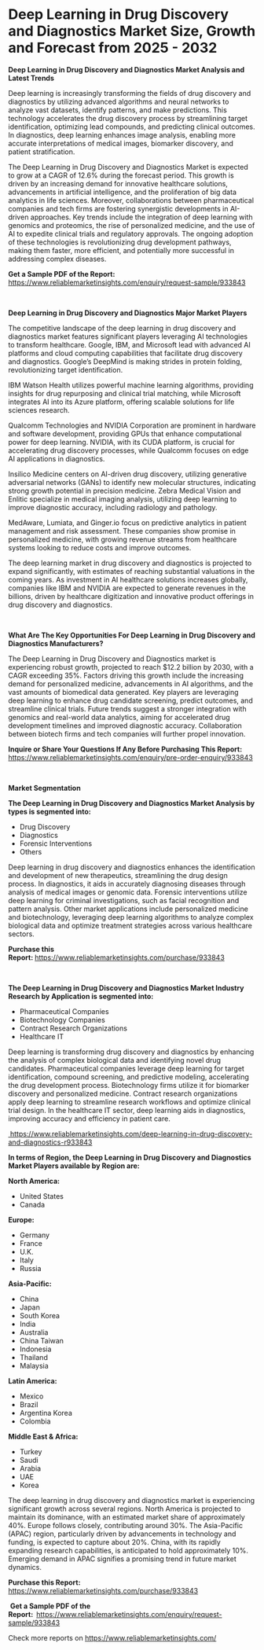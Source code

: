 <p><h1>Deep Learning in Drug Discovery and Diagnostics Market Size, Growth and Forecast from 2025 - 2032</h1></p><p><strong>Deep Learning in Drug Discovery and Diagnostics Market Analysis and Latest Trends</strong></p>
<p><p>Deep learning is increasingly transforming the fields of drug discovery and diagnostics by utilizing advanced algorithms and neural networks to analyze vast datasets, identify patterns, and make predictions. This technology accelerates the drug discovery process by streamlining target identification, optimizing lead compounds, and predicting clinical outcomes. In diagnostics, deep learning enhances image analysis, enabling more accurate interpretations of medical images, biomarker discovery, and patient stratification.</p><p>The Deep Learning in Drug Discovery and Diagnostics Market is expected to grow at a CAGR of 12.6% during the forecast period. This growth is driven by an increasing demand for innovative healthcare solutions, advancements in artificial intelligence, and the proliferation of big data analytics in life sciences. Moreover, collaborations between pharmaceutical companies and tech firms are fostering synergistic developments in AI-driven approaches. Key trends include the integration of deep learning with genomics and proteomics, the rise of personalized medicine, and the use of AI to expedite clinical trials and regulatory approvals. The ongoing adoption of these technologies is revolutionizing drug development pathways, making them faster, more efficient, and potentially more successful in addressing complex diseases.</p></p>
<p><strong>Get a Sample PDF of the Report:&nbsp;</strong> <a href="https://www.reliablemarketinsights.com/enquiry/request-sample/933843?utm_campaign=3285&utm_medium=2&utm_source=Github&utm_content=ia&utm_term=07032025&utm_id=deep-learning-in-drug-discovery-and-diagnostics">https://www.reliablemarketinsights.com/enquiry/request-sample/933843</a></p>
<p>&nbsp;</p>
<p><strong>Deep Learning in Drug Discovery and Diagnostics Major Market Players</strong></p>
<p><p>The competitive landscape of the deep learning in drug discovery and diagnostics market features significant players leveraging AI technologies to transform healthcare. Google, IBM, and Microsoft lead with advanced AI platforms and cloud computing capabilities that facilitate drug discovery and diagnostics. Google’s DeepMind is making strides in protein folding, revolutionizing target identification.</p><p>IBM Watson Health utilizes powerful machine learning algorithms, providing insights for drug repurposing and clinical trial matching, while Microsoft integrates AI into its Azure platform, offering scalable solutions for life sciences research.</p><p>Qualcomm Technologies and NVIDIA Corporation are prominent in hardware and software development, providing GPUs that enhance computational power for deep learning. NVIDIA, with its CUDA platform, is crucial for accelerating drug discovery processes, while Qualcomm focuses on edge AI applications in diagnostics.</p><p>Insilico Medicine centers on AI-driven drug discovery, utilizing generative adversarial networks (GANs) to identify new molecular structures, indicating strong growth potential in precision medicine. Zebra Medical Vision and Enlitic specialize in medical imaging analysis, utilizing deep learning to improve diagnostic accuracy, including radiology and pathology.</p><p>MedAware, Lumiata, and Ginger.io focus on predictive analytics in patient management and risk assessment. These companies show promise in personalized medicine, with growing revenue streams from healthcare systems looking to reduce costs and improve outcomes.</p><p>The deep learning market in drug discovery and diagnostics is projected to expand significantly, with estimates of reaching substantial valuations in the coming years. As investment in AI healthcare solutions increases globally, companies like IBM and NVIDIA are expected to generate revenues in the billions, driven by healthcare digitization and innovative product offerings in drug discovery and diagnostics.</p></p>
<p>&nbsp;</p>
<p><strong>What Are The Key Opportunities For Deep Learning in Drug Discovery and Diagnostics Manufacturers?</strong></p>
<p><p>The Deep Learning in Drug Discovery and Diagnostics market is experiencing robust growth, projected to reach $12.2 billion by 2030, with a CAGR exceeding 35%. Factors driving this growth include the increasing demand for personalized medicine, advancements in AI algorithms, and the vast amounts of biomedical data generated. Key players are leveraging deep learning to enhance drug candidate screening, predict outcomes, and streamline clinical trials. Future trends suggest a stronger integration with genomics and real-world data analytics, aiming for accelerated drug development timelines and improved diagnostic accuracy. Collaboration between biotech firms and tech companies will further propel innovation.</p></p>
<p><strong>Inquire or Share Your Questions If Any Before Purchasing This Report:</strong> <a href="https://www.reliablemarketinsights.com/enquiry/pre-order-enquiry/933843?utm_campaign=3285&utm_medium=2&utm_source=Github&utm_content=ia&utm_term=07032025&utm_id=deep-learning-in-drug-discovery-and-diagnostics">https://www.reliablemarketinsights.com/enquiry/pre-order-enquiry/933843</a></p>
<p>&nbsp;</p>
<p><strong>Market Segmentation</strong></p>
<p><strong>The Deep Learning in Drug Discovery and Diagnostics Market Analysis by types is segmented into:</strong></p>
<p><ul><li>Drug Discovery</li><li>Diagnostics</li><li>Forensic Interventions</li><li>Others</li></ul></p>
<p><p>Deep learning in drug discovery and diagnostics enhances the identification and development of new therapeutics, streamlining the drug design process. In diagnostics, it aids in accurately diagnosing diseases through analysis of medical images or genomic data. Forensic interventions utilize deep learning for criminal investigations, such as facial recognition and pattern analysis. Other market applications include personalized medicine and biotechnology, leveraging deep learning algorithms to analyze complex biological data and optimize treatment strategies across various healthcare sectors.</p></p>
<p><strong>Purchase this Report:&nbsp;</strong><a href="https://www.reliablemarketinsights.com/purchase/933843?utm_campaign=3285&utm_medium=2&utm_source=Github&utm_content=ia&utm_term=07032025&utm_id=deep-learning-in-drug-discovery-and-diagnostics">https://www.reliablemarketinsights.com/purchase/933843</a></p>
<p>&nbsp;</p>
<p><strong>The Deep Learning in Drug Discovery and Diagnostics Market Industry Research by Application is segmented into:</strong></p>
<p><ul><li>Pharmaceutical Companies</li><li>Biotechnology Companies</li><li>Contract Research Organizations</li><li>Healthcare IT</li></ul></p>
<p><p>Deep learning is transforming drug discovery and diagnostics by enhancing the analysis of complex biological data and identifying novel drug candidates. Pharmaceutical companies leverage deep learning for target identification, compound screening, and predictive modeling, accelerating the drug development process. Biotechnology firms utilize it for biomarker discovery and personalized medicine. Contract research organizations apply deep learning to streamline research workflows and optimize clinical trial design. In the healthcare IT sector, deep learning aids in diagnostics, improving accuracy and efficiency in patient care.</p></p>
<p><a href="https://www.reliablemarketinsights.com/deep-learning-in-drug-discovery-and-diagnostics-r933843?utm_campaign=3285&utm_medium=2&utm_source=Github&utm_content=ia&utm_term=07032025&utm_id=deep-learning-in-drug-discovery-and-diagnostics">&nbsp;https://www.reliablemarketinsights.com/deep-learning-in-drug-discovery-and-diagnostics-r933843</a></p>
<p><strong>In terms of Region, the Deep Learning in Drug Discovery and Diagnostics Market Players available by Region are:</strong></p>
<p>
    <p> <strong> North America: </strong>
        <ul>
            <li>United States</li>
            <li>Canada</li>
        </ul>
        </p> 
    <p> <strong> Europe: </strong>
        <ul>
            <li>Germany</li>
            <li>France</li>
            <li>U.K.</li>
            <li>Italy</li>
            <li>Russia</li>
        </ul>
        </p> 
    <p> <strong> Asia-Pacific: </strong>
        <ul>
            <li>China</li>
            <li>Japan</li>
            <li>South Korea</li>
            <li>India</li>
            <li>Australia</li>
            <li>China Taiwan</li>
            <li>Indonesia</li>
            <li>Thailand</li>
            <li>Malaysia</li>
        </ul>
        </p> 
    <p> <strong> Latin America: </strong>
        <ul>
            <li>Mexico</li>
            <li>Brazil</li>
            <li>Argentina Korea</li>
            <li>Colombia</li>
        </ul>
        </p> 
    <p> <strong> Middle East & Africa: </strong>
        <ul>
            <li>Turkey</li>
            <li>Saudi</li>
            <li>Arabia</li>
            <li>UAE</li>
            <li>Korea</li>
        </ul>
    </p>
    </p>
<p><p>The deep learning in drug discovery and diagnostics market is experiencing significant growth across several regions. North America is projected to maintain its dominance, with an estimated market share of approximately 40%. Europe follows closely, contributing around 30%. The Asia-Pacific (APAC) region, particularly driven by advancements in technology and funding, is expected to capture about 20%. China, with its rapidly expanding research capabilities, is anticipated to hold approximately 10%. Emerging demand in APAC signifies a promising trend in future market dynamics.</p></p>
<p><strong>Purchase this Report: </strong><a href="https://www.reliablemarketinsights.com/purchase/933843?utm_campaign=3285&utm_medium=2&utm_source=Github&utm_content=ia&utm_term=07032025&utm_id=deep-learning-in-drug-discovery-and-diagnostics">https://www.reliablemarketinsights.com/purchase/933843</a></p>
<p>&nbsp;<strong>Get a Sample PDF of the Report:&nbsp;&nbsp;</strong><a href="https://www.reliablemarketinsights.com/enquiry/request-sample/933843?utm_campaign=3285&utm_medium=2&utm_source=Github&utm_content=ia&utm_term=07032025&utm_id=deep-learning-in-drug-discovery-and-diagnostics">https://www.reliablemarketinsights.com/enquiry/request-sample/933843</a></p>
<p><strong></strong></p>
<p>Check more reports on <a href="https://www.reliablemarketinsights.com/?utm_campaign=3285&utm_medium=2&utm_source=Github&utm_content=ia&utm_term=07032025&utm_id=deep-learning-in-drug-discovery-and-diagnostics">https://www.reliablemarketinsights.com/</a></p>